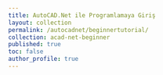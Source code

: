 ```yaml
---
title: AutoCAD.Net ile Programlamaya Giriş
layout: collection
permalink: /autocadnet/beginnertutorial/
collection: acad-net-beginner
published: true
toc: false
author_profile: true
---
```

